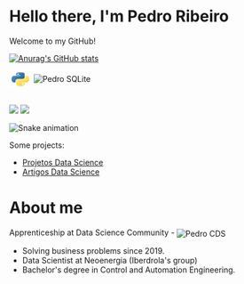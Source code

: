 # Hello there, I'm Pedro Ribeiro
 Welcome to my GitHub!

[![Anurag's GitHub stats](https://github-readme-stats.vercel.app/api?username=PedroPauloMR&theme=radical)](https://github.com/PedroPauloMR/github-readme-stats)  

<img align="center" alt="Pedro Python" height="30" width="40" src="https://raw.githubusercontent.com/devicons/devicon/master/icons/python/python-original.svg"> 
<img align="center" alt="Pedro SQLite" height="30" width="40" src="https://cdn.jsdelivr.net/gh/devicons/devicon/icons/sqlite/sqlite-original-wordmark.svg">
          


<div style="display: inline_block"><br>
  
 <a href="https://www.linkedin.com/in/opedropaulo/" target="_blank"><img src="https://img.shields.io/badge/-LinkedIn-%230077B5?style=for-the-badge&logo=linkedin&logoColor=white" target="_blank"></a> 
 <a href="https://www.instagram.com/peedro.paulo/" target="_blank"><img src="https://img.shields.io/badge/-Instagram-%23E4405F?style=for-the-badge&logo=instagram&logoColor=white" target="_blank"></a>
</div>
  
![Snake animation](https://github.com/PedroPauloMR/PedroPauloMR/blob/output/github-contribution-grid-snake.svg)

Some projects:
 - [Projetos Data Science](https://github.com/rafaelfabri/Data-Science)
 - [Artigos Data Science](https://github.com/rafaelfabri/Artigos-Data-Science)

# About me
Apprenticeship at Data Science Community - <img align="center" alt="Pedro CDS" height="50" width="60" src="https://comunidadeds.com/wp-content/uploads/2023/01/cropped-Logotipo-H-CDS-Laranja-e-Branco-scaled-1.jpg">

* Solving business problems since 2019.
* Data Scientist at Neoenergia (Iberdrola's group)
* Bachelor's degree in Control and Automation Engineering.
